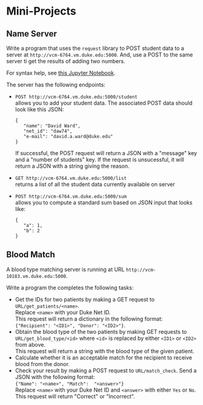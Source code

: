 # Mini-Projects

## Name Server
Write a program that uses the `request` library to POST student
data to a server at `http://vcm-6764.vm.duke.edu:5000`.  And, use a
POST to the same server ti get the results of adding two numbers.

For syntax help, see [this Jupyter Notebook](/Resources/WebServices/requests.ipynb).

The server has the following endpoints:

* `POST http://vcm-6764.vm.duke.edu:5000/student`  
allows you to add your
student data.  The associated POST data should look like this JSON:  
    ```
    {
       "name": "David Ward",
       "net_id": "daw74",
       "e-mail": "david.a.ward@duke.edu"
    }
    ```  
  If successful, the POST request will return a JSON with a "message" key and a
"number of students" key.  If the request is unsucessful, it will return a
JSON with a string giving the reason.

* `GET http://vcm-6764.vm.duke.edu:5000/list`  
returns a list of all the student data currently available on server

* `POST http://vcm-6764.vm.duke.edu:5000/sum`  
allows you to compute a standard sum based on JSON input that looks like:
  ```
  {
     "a": 1,
     "b": 2
  }
  ```

## Blood Match
A blood type matching server is running at URL `http://vcm-10183.vm.duke.edu:5000`.

Write a program the completes the following tasks:

* Get the IDs for two patients by making a GET request to `URL/get_patients/<name>`.  
Replace `<name>` with your Duke Net ID.  
This request will return a dictionary
in the following format:  
`{"Recipient": "<ID1>", "Donor": "<ID2>"}`.
* Obtain the blood type of the two patients by making GET requests to 
`URL/get_blood_type/<id>` where `<id>` is replaced by either `<ID1>` or `<ID2>`
from above.  
This request will return a string with the blood type of the given patient.
* Calculate whether it is an acceptable match for the recipient to receive
blood from the donor.
* Check your result by making a POST request to `URL/match_check`.  Send a
JSON with the following format:  
`{"Name": "<name>", "Match":  "<answer>"}`  
Replace `<name>` with your Duke Net ID and `<answer>` with either `Yes` or `No`.  
This request will return "Correct" or "Incorrect".
